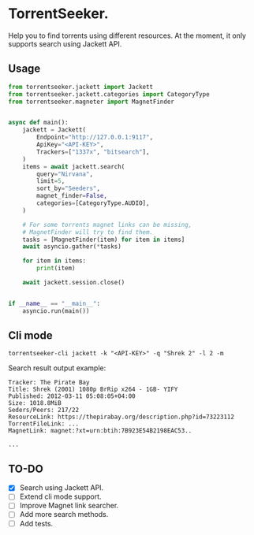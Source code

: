 # TorrentSeeker.

Help you to find torrents using different resources. At the moment, it only supports search using Jackett API.

## Usage

```python
from torrentseeker.jackett import Jackett
from torrentseeker.jackett.categories import CategoryType
from torrentseeker.magneter import MagnetFinder


async def main():
    jackett = Jackett(
        Endpoint="http://127.0.0.1:9117",
        ApiKey="<API-KEY>",
        Trackers=["1337x", "bitsearch"],
    )
    items = await jackett.search(
        query="Nirvana",
        limit=5,
        sort_by="Seeders",
        magnet_finder=False,
        categories=[CategoryType.AUDIO],
    )

    # For some torrents magnet links can be missing,
    # MagnetFinder will try to find them.
    tasks = [MagnetFinder(item) for item in items]
    await asyncio.gather(*tasks)

    for item in items:
        print(item)

    await jackett.session.close()


if __name__ == "__main__":
    asyncio.run(main())
```

## Cli mode

```shell
torrentseeker-cli jackett -k "<API-KEY>" -q "Shrek 2" -l 2 -m
```

Search result output example:

```
Tracker: The Pirate Bay
Title: Shrek (2001) 1080p BrRip x264 - 1GB- YIFY
Published: 2012-03-11 05:08:05+04:00
Size: 1018.8MiB
Seders/Peers: 217/22
ResourceLink: https://thepirabay.org/description.php?id=73223112
TorrentFileLink: ...
MagnetLink: magnet:?xt=urn:btih:7B923E54B2198EAC53..

...
```


## TO-DO

- [x] Search using Jackett API.
- [ ] Extend cli mode support.
- [ ] Improve Magnet link searcher.
- [ ] Add more search methods.
- [ ] Add tests.
